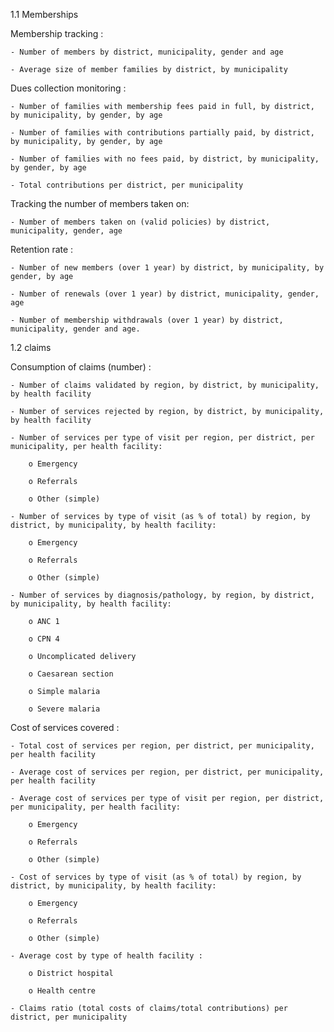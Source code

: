 1.1 Memberships

Membership tracking :


    - Number of members by district, municipality, gender and age

    - Average size of member families by district, by municipality


Dues collection monitoring :


    - Number of families with membership fees paid in full, by district, by municipality, by gender, by age

    - Number of families with contributions partially paid, by district, by municipality, by gender, by age

    - Number of families with no fees paid, by district, by municipality, by gender, by age

    - Total contributions per district, per municipality


Tracking the number of members taken on:


    - Number of members taken on (valid policies) by district, municipality, gender, age


Retention rate :


    - Number of new members (over 1 year) by district, by municipality, by gender, by age

    - Number of renewals (over 1 year) by district, municipality, gender, age

    - Number of membership withdrawals (over 1 year) by district, municipality, gender and age.



1.2 claims

Consumption of claims (number) :


    - Number of claims validated by region, by district, by municipality, by health facility

    - Number of services rejected by region, by district, by municipality, by health facility

    - Number of services per type of visit per region, per district, per municipality, per health facility:

        o Emergency

        o Referrals

        o Other (simple)

    - Number of services by type of visit (as % of total) by region, by district, by municipality, by health facility:

        o Emergency

        o Referrals

        o Other (simple)

    - Number of services by diagnosis/pathology, by region, by district, by municipality, by health facility:

        o ANC 1

        o CPN 4

        o Uncomplicated delivery

        o Caesarean section

        o Simple malaria

        o Severe malaria

Cost of services covered :


    - Total cost of services per region, per district, per municipality, per health facility

    - Average cost of services per region, per district, per municipality, per health facility

    - Average cost of services per type of visit per region, per district, per municipality, per health facility:

        o Emergency

        o Referrals

        o Other (simple)

    - Cost of services by type of visit (as % of total) by region, by district, by municipality, by health facility:

        o Emergency

        o Referrals

        o Other (simple)

    - Average cost by type of health facility :

        o District hospital

        o Health centre 

    - Claims ratio (total costs of claims/total contributions) per district, per municipality